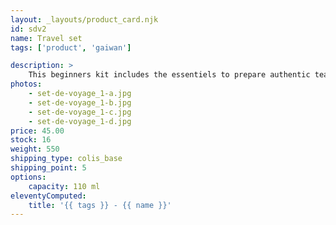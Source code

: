 ```yaml
---
layout: _layouts/product_card.njk
id: sdv2
name: Travel set
tags: ['product', 'gaiwan']

description: >
    This beginners kit includes the essentiels to prepare authentic tea : a 蓋碗 - GàiWǎn, a 茶海 - CháHǎi and three tea bowls (茶杯 - CháBēi). It is the perfect travel companion thanks to its protective cover.
photos:
    - set-de-voyage_1-a.jpg
    - set-de-voyage_1-b.jpg
    - set-de-voyage_1-c.jpg
    - set-de-voyage_1-d.jpg
price: 45.00
stock: 16
weight: 550
shipping_type: colis_base
shipping_point: 5
options:
    capacity: 110 ml
eleventyComputed:
    title: '{{ tags }} - {{ name }}'
---
```

